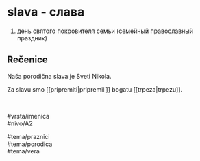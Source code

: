 # slava - слава

1. день святого покровителя семьи (семейный православный праздник)

## Rečenice

Naša porodična slava je Sveti Nikola.

Za slavu smo [[pripremiti|pripremili]] bogatu [[trpeza|trpezu]].

<br>

#vrsta/imenica  
#nivo/A2  

#tema/praznici  
#tema/porodica  
#tema/vera
